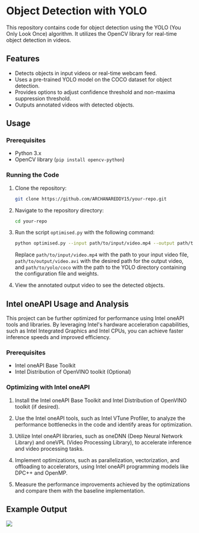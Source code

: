 # Object Detection with YOLO

This repository contains code for object detection using the YOLO (You Only Look Once) algorithm. It utilizes the OpenCV library for real-time object detection in videos.

## Features

- Detects objects in input videos or real-time webcam feed.
- Uses a pre-trained YOLO model on the COCO dataset for object detection.
- Provides options to adjust confidence threshold and non-maxima suppression threshold.
- Outputs annotated videos with detected objects.

## Usage

### Prerequisites

- Python 3.x
- OpenCV library (`pip install opencv-python`)

### Running the Code

1. Clone the repository:

    ```bash
    git clone https://github.com/ARCHANAREDDY15/your-repo.git
    ```

2. Navigate to the repository directory:

    ```bash
    cd your-repo
    ```

3. Run the script `optimised.py` with the following command:

    ```bash
    python optimised.py --input path/to/input/video.mp4 --output path/to/output/video.avi --yolo path/to/yolo/coco
    ```

    Replace `path/to/input/video.mp4` with the path to your input video file, `path/to/output/video.avi` with the desired path for the output video, and `path/to/yolo/coco` with the path to the YOLO directory containing the configuration file and weights.

4. View the annotated output video to see the detected objects.

## Intel oneAPI Usage and Analysis

This project can be further optimized for performance using Intel oneAPI tools and libraries. By leveraging Intel's hardware acceleration capabilities, such as Intel Integrated Graphics and Intel CPUs, you can achieve faster inference speeds and improved efficiency.

### Prerequisites

- Intel oneAPI Base Toolkit
- Intel Distribution of OpenVINO toolkit (Optional)

### Optimizing with Intel oneAPI

1. Install the Intel oneAPI Base Toolkit and Intel Distribution of OpenVINO toolkit (if desired).

2. Use the Intel oneAPI tools, such as Intel VTune Profiler, to analyze the performance bottlenecks in the code and identify areas for optimization.

3. Utilize Intel oneAPI libraries, such as oneDNN (Deep Neural Network Library) and oneVPL (Video Processing Library), to accelerate inference and video processing tasks.

4. Implement optimizations, such as parallelization, vectorization, and offloading to accelerators, using Intel oneAPI programming models like DPC++ and OpenMP.

5. Measure the performance improvements achieved by the optimizations and compare them with the baseline implementation.

## Example Output

<img src="https://github.com/ARCHANAREDDY15/Object_Detection/blob/main/car.gif">

